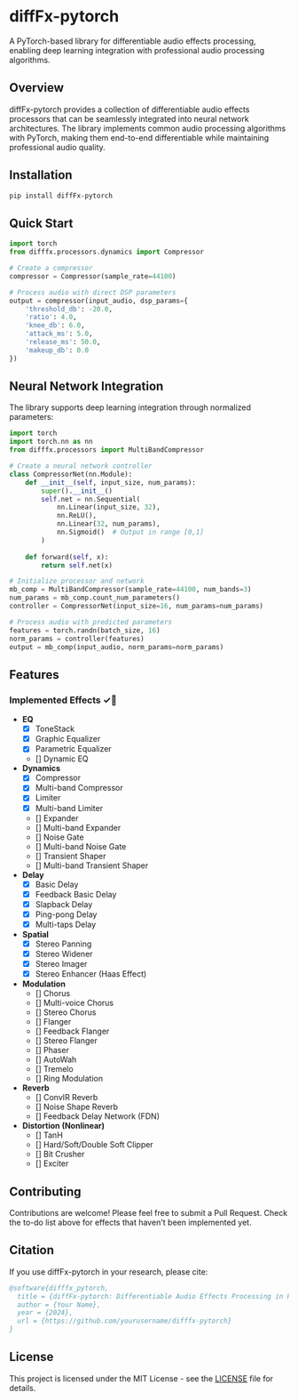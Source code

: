 # diffFx-pytorch

A PyTorch-based library for differentiable audio effects processing, enabling deep learning integration with professional audio processing algorithms.

## Overview

diffFx-pytorch provides a collection of differentiable audio effects processors that can be seamlessly integrated into neural network architectures. The library implements common audio processing algorithms with PyTorch, making them end-to-end differentiable while maintaining professional audio quality.


## Installation

```bash
pip install diffFx-pytorch
```

## Quick Start

```python
import torch
from difffx.processors.dynamics import Compressor

# Create a compressor
compressor = Compressor(sample_rate=44100)

# Process audio with direct DSP parameters
output = compressor(input_audio, dsp_params={
    'threshold_db': -20.0,
    'ratio': 4.0,
    'knee_db': 6.0,
    'attack_ms': 5.0,
    'release_ms': 50.0,
    'makeup_db': 0.0
})
```

## Neural Network Integration

The library supports deep learning integration through normalized parameters:

```python
import torch
import torch.nn as nn
from difffx.processors import MultiBandCompressor

# Create a neural network controller
class CompressorNet(nn.Module):
    def __init__(self, input_size, num_params):
        super().__init__()
        self.net = nn.Sequential(
            nn.Linear(input_size, 32),
            nn.ReLU(),
            nn.Linear(32, num_params),
            nn.Sigmoid()  # Output in range [0,1]
        )
    
    def forward(self, x):
        return self.net(x)

# Initialize processor and network
mb_comp = MultiBandCompressor(sample_rate=44100, num_bands=3)
num_params = mb_comp.count_num_parameters()
controller = CompressorNet(input_size=16, num_params=num_params)

# Process audio with predicted parameters
features = torch.randn(batch_size, 16)
norm_params = controller(features)
output = mb_comp(input_audio, norm_params=norm_params)
```

## Features

### Implemented Effects ✓🚀
- **EQ**
  - [x] ToneStack
  - [x] Graphic Equalizer
  - [x] Parametric Equalizer
  - [] Dynamic EQ
- **Dynamics**
  - [x] Compressor 
  - [x] Multi-band Compressor
  - [x] Limiter
  - [x] Multi-band Limiter
  - [] Expander
  - [] Multi-band Expander
  - [] Noise Gate
  - [] Multi-band Noise Gate
  - [] Transient Shaper 
  - [] Multi-band Transient Shaper
- **Delay**
  - [x] Basic Delay
  - [x] Feedback Basic Delay
  - [x] Slapback Delay
  - [x] Ping-pong Delay
  - [x] Multi-taps Delay
- **Spatial**
  - [x] Stereo Panning
  - [x] Stereo Widener
  - [x] Stereo Imager
  - [x] Stereo Enhancer (Haas Effect)
- **Modulation**
  - [] Chorus
  - [] Multi-voice Chorus
  - [] Stereo Chorus
  - [] Flanger
  - [] Feedback Flanger
  - [] Stereo Flanger 
  - [] Phaser 
  - [] AutoWah 
  - [] Tremelo 
  - [] Ring Modulation
- **Reverb**
  - [] ConvIR Reverb
  - [] Noise Shape Reverb
  - [] Feedback Delay Network (FDN)
- **Distortion (Nonlinear)**
  - [] TanH
  - [] Hard/Soft/Double Soft Clipper
  - [] Bit Crusher 
  - [] Exciter 

## Contributing

Contributions are welcome! Please feel free to submit a Pull Request. Check the to-do list above for effects that haven't been implemented yet.

## Citation

If you use diffFx-pytorch in your research, please cite:

```bibtex
@software{difffx_pytorch,
  title = {diffFx-pytorch: Differentiable Audio Effects Processing in PyTorch},
  author = {Your Name},
  year = {2024},
  url = {https://github.com/yourusername/difffx-pytorch}
}
```

## License

This project is licensed under the MIT License - see the [LICENSE](LICENSE) file for details.
